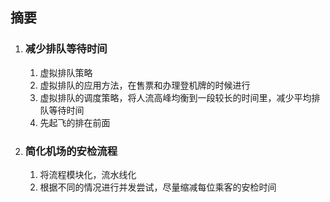 ## 摘要

1. ### 减少排队等待时间
   1. 虚拟排队策略
   2. 虚拟排队的应用方法，在售票和办理登机牌的时候进行
   3. 虚拟排队的调度策略，将人流高峰均衡到一段较长的时间里，减少平均排队等待时间
   4. 先起飞的排在前面
  
2. ### 简化机场的安检流程
   1. 将流程模块化，流水线化
   2. 根据不同的情况进行并发尝试，尽量缩减每位乘客的安检时间